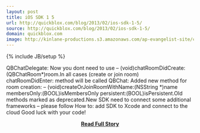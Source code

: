 ```yaml
---
layout: post
title: iOS SDK 1 5
url: http://quickblox.com/blog/2013/02/ios-sdk-1-5/
source: http://quickblox.com/blog/2013/02/ios-sdk-1-5/
domain: quickblox.com
image: http://kinlane-productions.s3.amazonaws.com/ap-evangelist-site/curated/screenshots/9352_api500_com.png
---
```

{% include JB/setup %}<p>QBChatDelegate: Now you dont need to use – (void)chatRoomDidCreate:(QBChatRoom*)room.In all cases (create or join room) chatRoomDidEnter: method will be called QBChat: Added new method for room creation: – (void)createOrJoinRoomWithName:(NSString *)name membersOnly:(BOOL)isMembersOnly persistent:(BOOL)isPersistent.Old methods marked as deprecated.New SDK need to connect some additional frameworks – please follow How to: add SDK to Xcode and connect to the cloud Good luck with your code!</p>
<center><p><a href="http://quickblox.com/blog/2013/02/ios-sdk-1-5/" style='padding:25px; font-sze:18px; font-weight: bold;'>Read Full Story</a></p></center>
